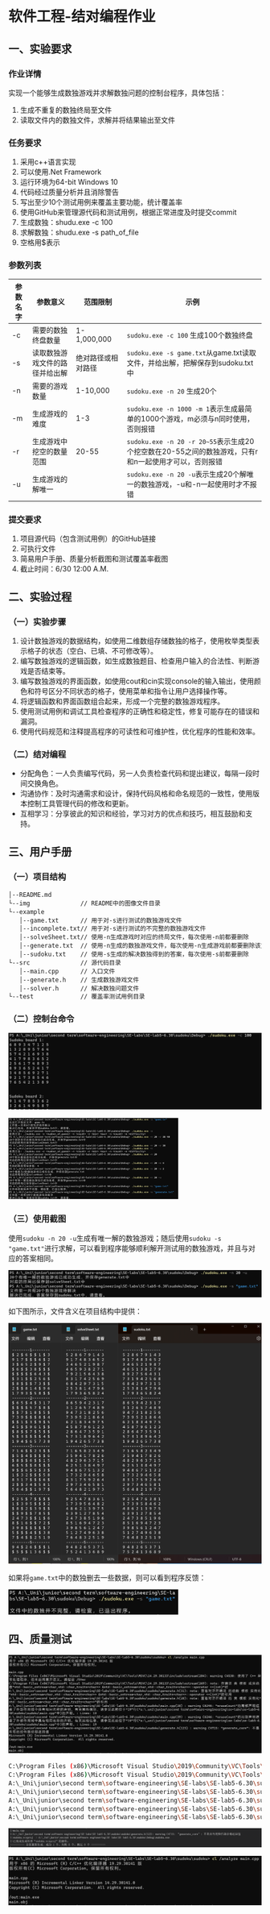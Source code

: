 # 软件工程-结对编程作业

## 一、实验要求

### 作业详情

实现一个能够生成数独游戏并求解数独问题的控制台程序，具体包括：
1. 生成不重复的数独终局至文件
2. 读取文件内的数独文件，求解并将结果输出至文件

### 任务要求
1. 采用c++语言实现
2. 可以使用.Net Framework
3. 运行环境为64-bit Windows 10
4. 代码经过质量分析并且消除警告
5. 写出至少10个测试用例来覆盖主要功能，统计覆盖率
6. 使用GitHub来管理源代码和测试用例，根据正常进度及时提交commit
7. 生成数独：shudu.exe -c 100
8. 求解数独：shudu.exe -s path_of_file
9. 空格用$表示

### 参数列表

| 参数名字 | 参数意义                       | 范围限制           | 示例                                                         |
| -------- | ------------------------------ | ------------------ | ------------------------------------------------------------ |
| -c       | 需要的数独终盘数量             | 1-1,000,000        | `sudoku.exe -c 100` 生成100个数独终盘                        |
| -s       | 读取数独游戏文件的路径并给出解 | 绝对路径或相对路径 | `sudoku.exe -s game.txt`从game.txt读取文件，并给出解，把解保存到sudoku.txt中 |
| -n       | 需要的游戏数量                 | 1-10,000           | `sudoku.exe -n 20` 生成20个                                  |
| -m       | 生成游戏的难度                 | 1-3                | `sudoku.exe -n 1000 -m 1`表示生成最简单的1000个游戏，m必须与n同时使用，否则报错 |
| -r       | 生成游戏中挖空的数量范围       | 20-55              | `sudoku.exe -n 20 -r 20~55`表示生成20个挖空数在20-55之间的数独游戏，只有r和n一起使用才可以，否则报错 |
| -u       | 生成游戏的解唯一               |                    | `sudoku.exe -n 20 -u`表示生成20个解唯一的数独游戏，-u和-n一起使用时才不报错 |

### 提交要求

1. 项目源代码（包含测试用例）的GitHub链接
2. 可执行文件
3. 简易用户手册、质量分析截图和测试覆盖率截图
4. 截止时间：6/30 12:00 A.M.

## 二、实验过程

### （一）实验步骤

1. 设计数独游戏的数据结构，如使用二维数组存储数独的格子，使用枚举类型表示格子的状态（空白、已填、不可修改等）。
2. 编写数独游戏的逻辑函数，如生成数独题目、检查用户输入的合法性、判断游戏是否结束等。
3. 编写数独游戏的界面函数，如使用cout和cin实现console的输入输出，使用颜色和符号区分不同状态的格子，使用菜单和指令让用户选择操作等。
4. 将逻辑函数和界面函数组合起来，形成一个完整的数独游戏程序。
5. 使用测试用例和调试工具检查程序的正确性和稳定性，修复可能存在的错误和漏洞。
6. 使用代码规范和注释提高程序的可读性和可维护性，优化程序的性能和效率。

### （二）结对编程

- 分配角色：一人负责编写代码，另一人负责检查代码和提出建议，每隔一段时间交换角色。
- 沟通协作：及时沟通需求和设计，保持代码风格和命名规范的一致性，使用版本控制工具管理代码的修改和更新。
- 互相学习：分享彼此的知识和经验，学习对方的优点和技巧，相互鼓励和支持。

## 三、用户手册

### （一）项目结构

``` bash
│--README.md     
└--img              // README中的图像文件目录
└--example
   │--game.txt      // 用于对-s进行测试的数独游戏文件
   │--incomplete.txt// 用于对-s进行测试的不完整的数独游戏文件
   │--solveSheet.txt// 使用-n生成游戏时对应的终局文件，每次使用-n前都要删除
   │--generate.txt  // 使用-n生成的数独游戏文件，每次使用-n生成游戏前都要删除该文件
   │--sudoku.txt    // 使用-s生成的解决数独得到的答案，每次使用-s前都要删除
└--src              // 源代码目录  
   │--main.cpp      // 入口文件  
   │--generate.h    // 生成数独游戏文件
   │--solver.h      // 解决数独问题文件
└--test             // 覆盖率测试用例目录
```

### （二）控制台命令

![image-20230629205819841](./img/image-20230629205819841.png)

<img src="./img/image-20230629205735221.png" alt="image-20230629205735221" style="zoom:33%;" />

### （三）使用截图

使用`sudoku -n 20 -u`生成有唯一解的数独游戏；随后使用`sudoku -s "game.txt"`进行求解，可以看到程序能够顺利解开测试用的数独游戏，并且与对应的答案相同。

![image-20230629191040928](./img/image-20230629191040928.png)

如下图所示，文件含义在项目结构中提供：

<img src="./img/image-20230629191357318.png" alt="image-20230629191357318" style="zoom:50%;" />

如果将`game.txt`中的数独删去一些数据，则可以看到程序反馈：

<img src="./img/image-20230629191629138.png" alt="image-20230629191629138" style="zoom: 33%;" />

## 四、质量测试

![image-20230630111402365](./img/image-20230630111402365.png)

``` bash
C:\Program Files (x86)\Microsoft Visual Studio\2019\Community\VC\Tools\MSVC\14.29.30133\include\ostream(284): warning C4530: 使用了 C++ 异常处理程序，但未启用展开语义。请指定 /EHsc
C:\Program Files (x86)\Microsoft Visual Studio\2019\Community\VC\Tools\MSVC\14.29.30133\include\ostream(269): note: 在编译 类 模板 成员函数“std::basic_ostream<char,std::char_traits<char>> &std::basic_ostream<char,std::char_traits<char>>::operator <<(int)”时
A:\_Uni\junior\second term\software-engineering\SE-labs\SE-lab5-6.30\sudoku\sudoku\generate.h(31): note: 查看对正在编译的函数模板实例化“std::basic_ostream<char,std::char_traits<char>> &std::basic_ostream<char,std::char_traits<char>>::operator <<(int)”的引用
A:\_Uni\junior\second term\software-engineering\SE-labs\SE-lab5-6.30\sudoku\sudoku\generate.h(28): note: 查看对正在编译的类模板实例化“std::basic_ostream<char,std::char_traits<char>>”的引用
A:\_Uni\junior\second term\software-engineering\SE-labs\SE-lab5-6.30\sudoku\sudoku\main.cpp(28) : warning C6246: “eraseCount”的局部声明遮蔽了外部作用域中具有相同名称的声明。有关其他信息，请参见此前位于“19”行(“a:\_uni\junior\second term\software-engineering\se-labs\se-lab5-6.30\sudoku\sudoku\main.cpp”中)的声明。: Lines: 19
A:\_Uni\junior\second term\software-engineering\SE-labs\SE-lab5-6.30\sudoku\sudoku\main.cpp(39) : warning C6246: “eraseCount”的局部声明遮蔽了外部作用域中具有相同名称的声明。有关其他信息，请参见此前位于“19”行(“a:\_uni\junior\second term\software-engineering\se-labs\se-lab5-6.30\sudoku\sudoku\main.cpp”中)的声明。: Lines: 19
A:\_Uni\junior\second term\software-engineering\SE-labs\SE-lab5-6.30\sudoku\sudoku\generate.h(123) : warning C4715: “generate_core”: 不是所有的控件路径都返回值
```

![image-20230629202748351](./img/image-20230629202748351.png)

![image-20230630110942532](./img/image-20230630110942532.png)

